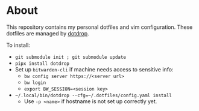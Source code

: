 # About

This repository contains my personal dotfiles and vim configuration.
These dotfiles are managed by [dotdrop](https://github.com/deadc0de6/dotdrop/).

To install:

- `git submodule init ; git submodule update`
- `pipx install dotdrop`
- Set up `bitwarden-cli` if machine needs access to sensitive info:
  - `bw config server https://<server url>`
  - `bw login`
  - `export BW_SESSION=<session key>`
- `~/.local/bin/dotdrop --cfg=~/.dotfiles/config.yaml install`
  - Use `-p <name>` if hostname is not set up correctly yet.
